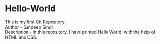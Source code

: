 # Hello-World
This is my first Git Repository.<br>
Author - Sandeep Singh<br>
Description - In this repository, I have printed Hello World! with the help of HTML and CSS.
